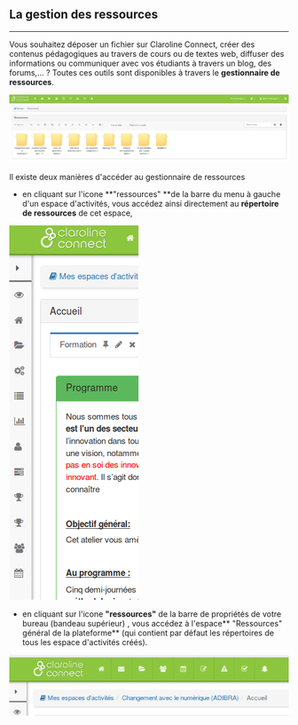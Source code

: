 ## La gestion des ressources

---

Vous souhaitez déposer un fichier sur Claroline Connect, créer des contenus pédagogiques au travers de cours ou de textes web, diffuser des informations ou communiquer avec vos étudiants à travers un blog, des forums,... ? Toutes ces outils sont disponibles à travers le **gestionnaire de ressources**.

![](images/gestionnaire_ressources.png)

Il existe deux manières d'accéder au gestionnaire de ressources

* en cliquant sur l'icone **"ressources" **de la barre du menu à gauche d'un espace d'activités, vous accédez ainsi directement au **répertoire de ressources** de cet espace,

![](images/ressources_menu_gauche.png)

* en cliquant sur l'icone **"ressources"** de la barre de propriétés de votre bureau (bandeau supérieur) , vous accédez à l'espace** "Ressources" général de la plateforme** (qui contient par défaut les répertoires de tous les espace d'activités créés).

![](images/ressources_menu_superieur.png)
